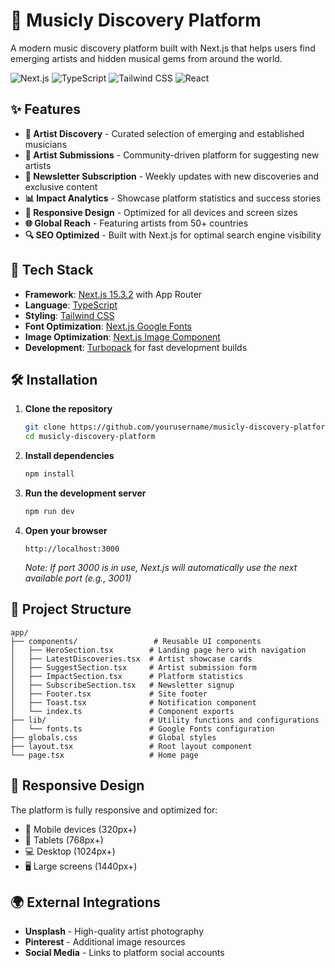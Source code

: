 # 🎵 Musicly Discovery Platform

A modern music discovery platform built with Next.js that helps users find emerging artists and hidden musical gems from around the world.

![Next.js](https://img.shields.io/badge/Next.js-15.3.2-black?style=flat-square&logo=next.js)
![TypeScript](https://img.shields.io/badge/TypeScript-5.0-blue?style=flat-square&logo=typescript)
![Tailwind CSS](https://img.shields.io/badge/Tailwind_CSS-3.0-38B2AC?style=flat-square&logo=tailwind-css)
![React](https://img.shields.io/badge/React-18.0-61DAFB?style=flat-square&logo=react)

## ✨ Features

- **🎯 Artist Discovery** - Curated selection of emerging and established musicians
- **📝 Artist Submissions** - Community-driven platform for suggesting new artists
- **📧 Newsletter Subscription** - Weekly updates with new discoveries and exclusive content
- **📊 Impact Analytics** - Showcase platform statistics and success stories
- **📱 Responsive Design** - Optimized for all devices and screen sizes
- **🌐 Global Reach** - Featuring artists from 50+ countries
- **🔍 SEO Optimized** - Built with Next.js for optimal search engine visibility

## 🚀 Tech Stack

- **Framework**: [Next.js 15.3.2](https://nextjs.org/) with App Router
- **Language**: [TypeScript](https://www.typescriptlang.org/)
- **Styling**: [Tailwind CSS](https://tailwindcss.com/)
- **Font Optimization**: [Next.js Google Fonts](https://nextjs.org/docs/pages/building-your-application/optimizing/fonts)
- **Image Optimization**: [Next.js Image Component](https://nextjs.org/docs/pages/api-reference/components/image)
- **Development**: [Turbopack](https://turbo.build/pack) for fast development builds

## 🛠️ Installation

1. **Clone the repository**

   ```bash
   git clone https://github.com/yourusername/musicly-discovery-platform.git
   cd musicly-discovery-platform
   ```

2. **Install dependencies**

   ```bash
   npm install
   ```

3. **Run the development server**

   ```bash
   npm run dev
   ```

4. **Open your browser**
   ```
   http://localhost:3000
   ```
   _Note: If port 3000 is in use, Next.js will automatically use the next available port (e.g., 3001)_

## 📁 Project Structure

```
app/
├── components/                 # Reusable UI components
│   ├── HeroSection.tsx        # Landing page hero with navigation
│   ├── LatestDiscoveries.tsx  # Artist showcase cards
│   ├── SuggestSection.tsx     # Artist submission form
│   ├── ImpactSection.tsx      # Platform statistics
│   ├── SubscribeSection.tsx   # Newsletter signup
│   ├── Footer.tsx             # Site footer
│   ├── Toast.tsx              # Notification component
│   └── index.ts               # Component exports
├── lib/                       # Utility functions and configurations
│   └── fonts.ts               # Google Fonts configuration
├── globals.css                # Global styles
├── layout.tsx                 # Root layout component
└── page.tsx                   # Home page
```


## 📱 Responsive Design

The platform is fully responsive and optimized for:

- 📱 Mobile devices (320px+)
- 📱 Tablets (768px+)
- 💻 Desktop (1024px+)
- 🖥️ Large screens (1440px+)

## 🌍 External Integrations

- **Unsplash** - High-quality artist photography
- **Pinterest** - Additional image resources
- **Social Media** - Links to platform social accounts



